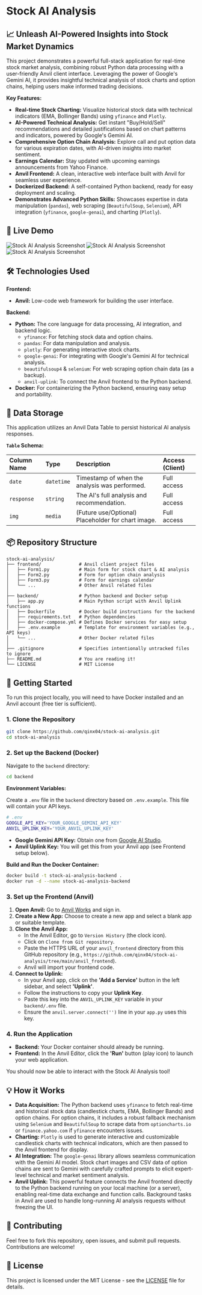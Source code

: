 # Stock AI Analysis

## 📈 Unleash AI-Powered Insights into Stock Market Dynamics

This project demonstrates a powerful full-stack application for real-time stock market analysis, combining robust Python data processing with a user-friendly Anvil client interface. Leveraging the power of Google's Gemini AI, it provides insightful technical analysis of stock charts and option chains, helping users make informed trading decisions.

**Key Features:**

  * **Real-time Stock Charting:** Visualize historical stock data with technical indicators (EMA, Bollinger Bands) using `yfinance` and `Plotly`.
  * **AI-Powered Technical Analysis:** Get instant "Buy/Hold/Sell" recommendations and detailed justifications based on chart patterns and indicators, powered by Google's Gemini AI.
  * **Comprehensive Option Chain Analysis:** Explore call and put option data for various expiration dates, with AI-driven insights into market sentiment.
  * **Earnings Calendar:** Stay updated with upcoming earnings announcements from Yahoo Finance.
  * **Anvil Frontend:** A clean, interactive web interface built with Anvil for seamless user experience.
  * **Dockerized Backend:** A self-contained Python backend, ready for easy deployment and scaling.
  * **Demonstrates Advanced Python Skills:** Showcases expertise in data manipulation (`pandas`), web scraping (`BeautifulSoup`, `Selenium`), API integration (`yfinance`, `google-genai`), and charting (`Plotly`).

## 🚀 Live Demo

![Stock AI Analysis Screenshot](project_screenshot1.png)
![Stock AI Analysis Screenshot](project_screenshot2.png)
![Stock AI Analysis Screenshot](project_screenshot3.png)

## 🛠️ Technologies Used

**Frontend:**

  * **Anvil:** Low-code web framework for building the user interface.

**Backend:**

  * **Python:** The core language for data processing, AI integration, and backend logic.
      * `yfinance`: For fetching stock data and option chains.
      * `pandas`: For data manipulation and analysis.
      * `plotly`: For generating interactive stock charts.
      * `google-genai`: For integrating with Google's Gemini AI for technical analysis.
      * `beautifulsoup4` & `selenium`: For web scraping option chain data (as a backup).
      * `anvil-uplink`: To connect the Anvil frontend to the Python backend.
  * **Docker:** For containerizing the Python backend, ensuring easy setup and portability.

## 💾 Data Storage

This application utilizes an Anvil Data Table to persist historical AI analysis responses.

**`Table` Schema:**

| Column Name | Type     | Description                                     | Access (Client) |
| :---------- | :------- | :---------------------------------------------- | :-------------- |
| `date`      | `datetime` | Timestamp of when the analysis was performed.   | Full access     |
| `response`  | `string`   | The AI's full analysis and recommendation.      | Full access     |
| `img`       | `media`    | (Future use/Optional) Placeholder for chart image. | Full access     |


## 📦 Repository Structure

```
stock-ai-analysis/
├── frontend/              # Anvil client project files
│   ├── Form1.py           # Main form for stock chart & AI analysis
│   ├── Form2.py           # Form for option chain analysis
│   ├── Form3.py           # Form for earnings calendar
│   └── ...                # Other Anvil related files
│
├── backend/               # Python backend and Docker setup
│   ├── app.py             # Main Python script with Anvil Uplink functions
│   ├── Dockerfile         # Docker build instructions for the backend
│   ├── requirements.txt   # Python dependencies
│   ├── docker-compose.yml # Defines Docker services for easy setup
│   ├── .env.example       # Template for environment variables (e.g., API keys)
│   └── ...                # Other Docker related files
│
├── .gitignore             # Specifies intentionally untracked files to ignore
├── README.md              # You are reading it!
└── LICENSE                # MIT License
```

## 🏁 Getting Started

To run this project locally, you will need to have Docker installed and an Anvil account (free tier is sufficient).

### 1\. Clone the Repository

```bash
git clone https://github.com/qinx04/stock-ai-analysis.git
cd stock-ai-analysis
```

### 2\. Set up the Backend (Docker)

Navigate to the `backend` directory:

```bash
cd backend
```

**Environment Variables:**

Create a `.env` file in the `backend` directory based on `.env.example`. This file will contain your API keys.

```bash
# .env
GOOGLE_API_KEY='YOUR_GOOGLE_GEMINI_API_KEY'
ANVIL_UPLINK_KEY='YOUR_ANVIL_UPLINK_KEY'
```

  * **Google Gemini API Key:** Obtain one from [Google AI Studio](https://aistudio.google.com/).
  * **Anvil Uplink Key:** You will get this from your Anvil app (see Frontend setup below).

**Build and Run the Docker Container:**

```bash
docker build -t stock-ai-analysis-backend .
docker run -d --name stock-ai-analysis-backend
```

### 3\. Set up the Frontend (Anvil)

1.  **Open Anvil:** Go to [Anvil Works](https://anvil.works/) and sign in.
2.  **Create a New App:** Choose to create a new app and select a blank app or suitable template.
3.  **Clone the Anvil App:**
      * In the Anvil Editor, go to `Version History` (the clock icon).
      * Click on `Clone from Git repository`.
      * Paste the HTTPS URL of your `anvil_frontend` directory from this GitHub repository (e.g., `https://github.com/qinx04/stock-ai-analysis/tree/main/anvil_frontend`).
      * Anvil will import your frontend code.
4.  **Connect to Uplink:**
      * In your Anvil app, click on the **'Add a Service'** button in the left sidebar, and select **'Uplink'**.
      * Follow the instructions to copy your **Uplink Key**.
      * Paste this key into the `ANVIL_UPLINK_KEY` variable in your `backend/.env` file.
      * Ensure the `anvil.server.connect('')` line in your `app.py` uses this key.

### 4\. Run the Application

  * **Backend:** Your Docker container should already be running.
  * **Frontend:** In the Anvil Editor, click the **'Run'** button (play icon) to launch your web application.

You should now be able to interact with the Stock AI Analysis tool\!

## 💡 How it Works

  * **Data Acquisition:** The Python backend uses `yfinance` to fetch real-time and historical stock data (candlestick charts, EMA, Bollinger Bands) and option chains. For option chains, it includes a robust fallback mechanism using `Selenium` and `BeautifulSoup` to scrape data from `optioncharts.io` or `finance.yahoo.com` if `yfinance` encounters issues.
  * **Charting:** `Plotly` is used to generate interactive and customizable candlestick charts with technical indicators, which are then passed to the Anvil frontend for display.
  * **AI Integration:** The `google-genai` library allows seamless communication with the Gemini AI model. Stock chart images and CSV data of option chains are sent to Gemini with carefully crafted prompts to elicit expert-level technical and market sentiment analysis.
  * **Anvil Uplink:** This powerful feature connects the Anvil frontend directly to the Python backend running on your local machine (or a server), enabling real-time data exchange and function calls. Background tasks in Anvil are used to handle long-running AI analysis requests without freezing the UI.


## 🤝 Contributing

Feel free to fork this repository, open issues, and submit pull requests. Contributions are welcome\!


## 📄 License

This project is licensed under the MIT License - see the [LICENSE](https://www.google.com/search?q=LICENSE) file for details.
